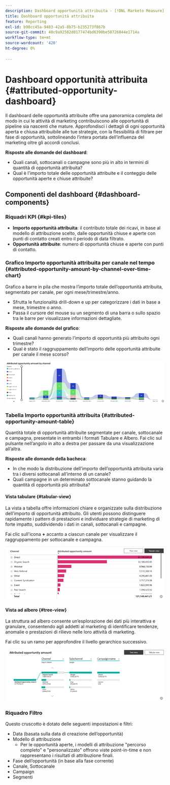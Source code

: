 ```yaml
---
description: Dashboard opportunità attribuita - [!DNL Marketo Measure] - Prodotto
title: Dashboard opportunità attribuita
feature: Reporting
exl-id: b98cc45a-9483-42a5-8b75-b235273f867b
source-git-commit: 40c9a92582d0177474bd6390be58726844e1714a
workflow-type: tm+mt
source-wordcount: '420'
ht-degree: 0%

---
```


# Dashboard opportunità attribuita {#attributed-opportunity-dashboard}

Il dashboard delle opportunità attribuite offre una panoramica completa del modo in cui le attività di marketing contribuiscono alle opportunità di pipeline sia nascenti che mature. Approfondisci i dettagli di ogni opportunità aperta e chiusa attribuibile alle tue strategie, con la flessibilità di filtrare per fase di opportunità, sottolineando l’intera portata dell’influenza del marketing oltre gli accordi conclusi.

**Risposte alle domande del dashboard**:

* Quali canali, sottocanali o campagne sono più in alto in termini di quantità di opportunità attribuita?
* Qual è l&#39;importo totale delle opportunità attribuite e il conteggio delle opportunità aperte e chiuse attribuite?

## Componenti del dashboard {#dashboard-components}

### Riquadri KPI {#kpi-tiles}

* **Importo opportunità attribuita**: il contributo totale dei ricavi, in base al modello di attribuzione scelto, dalle opportunità chiuse e aperte con punti di contatto creati entro il periodo di data filtrato.
* **Opportunità attribuite**: numero di opportunità chiuse e aperte con punti di contatto.

### Grafico Importo opportunità attribuita per canale nel tempo {#attributed-opportunity-amount-by-channel-over-time-chart}

Grafico a barre in pila che mostra l’importo totale dell’opportunità attribuita, segmentato per canale, per ogni mese/trimestre/anno.

* Sfrutta le funzionalità drill-down e up per categorizzare i dati in base a mese, trimestre o anno.
* Passa il cursore del mouse su un segmento di una barra o sullo spazio tra le barre per visualizzare informazioni dettagliate.

**Risposte alle domande del grafico**:

* Quali canali hanno generato l’importo di opportunità più attribuito ogni trimestre?
* Qual è stato il raggruppamento dell’importo delle opportunità attribuite per canale il mese scorso?

![](assets/attributed-opportunity-dashboard-1.png)

### Tabella Importo opportunità attribuita {#attributed-opportunity-amount-table}

Quantità totale di opportunità attribuite segmentate per canale, sottocanale e campagna, presentate in entrambi i formati Tabulare e Albero. Fai clic sul pulsante nell’angolo in alto a destra per passare da una visualizzazione all’altra.

**Risposte alle domande della bacheca**:

* In che modo la distribuzione dell’importo dell’opportunità attribuita varia tra i diversi sottocanali all’interno di un canale?
* Quali campagne in un determinato sottocanale stanno guidando la quantità di opportunità più attribuita?

#### Vista tabulare {#tabular-view}

La vista a tabella offre informazioni chiare e organizzate sulla distribuzione dell’importo di opportunità attribuito. Gli utenti possono distinguere rapidamente i pattern di prestazioni e individuare strategie di marketing di forte impatto, suddividendo i dati in canali, sottocanali e campagne.

Fai clic sull&#39;icona **+** accanto a ciascun canale per visualizzare il raggruppamento per sottocanale e campagna.

![](assets/attributed-opportunity-dashboard-2.png)

#### Vista ad albero {#tree-view}

La struttura ad albero consente un’esplorazione dei dati più interattiva e granulare, consentendo agli addetti al marketing di identificare tendenze, anomalie o prestazioni di rilievo nelle loro attività di marketing.

Fai clic su un ramo per approfondire il livello gerarchico successivo.

![](assets/attributed-opportunity-dashboard-3.png)

### Riquadro Filtro

Questo cruscotto è dotato delle seguenti impostazioni e filtri:

* Data (basata sulla data di creazione dell’opportunità)
* Modello di attribuzione
   * Per le opportunità aperte, i modelli di attribuzione &quot;percorso completo&quot; e &quot;personalizzato&quot; offrono viste point-in-time e non rappresentano i risultati di attribuzione finali.
* Fase dell’opportunità (in base alla fase corrente)
* Canale, Sottocanale
* Campaign
* Segmenti
